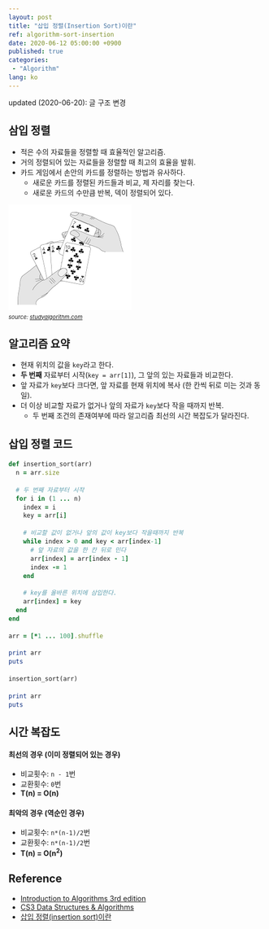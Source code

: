 ```yaml
---
layout: post
title: "삽입 정렬(Insertion Sort)이란"
ref: algorithm-sort-insertion
date: 2020-06-12 05:00:00 +0900
published: true
categories:
 - "Algorithm"
lang: ko
---
```


<div class="updated">
updated (2020-06-20): 글 구조 변경
</div>

## 삼입 정렬 
- 적은 수의 자료들을 정렬할 때 효율적인 알고리즘.
- 거의 정렬되어 있는 자료들을 정렬할 때 최고의 효율을 발휘.
- 카드 게임에서 손안의 카드를 정렬하는 방법과 유사하다.
  + 새로운 카드를 정렬된 카드들과 비교, 제 자리를 찾는다.
  + 새로운 카드의 수만큼 반복, 덱이 정렬되어 있다.

<img src="/assets/images/algorithm/sorting/insertion.png"> <br>
<span style="font-size:11px"><i>source: <a href="https://studyalgorithms.com/array/insertion-sort/#">studyalgorithm.com</a></i></span>

<div class="divider"></div>

## 알고리즘 요약
- 현재 위치의 값을 `key`라고 한다.
- **두 번째** 자료부터 시작(`key = arr[1]`), 그 앞의 있는 자료들과 비교한다.
- 앞 자료가 `key`보다 크다면, 앞 자료를 현재 위치에 복사 (한 칸씩 뒤로 미는 것과 동일).
- 더 이상 비교할 자료가 없거나 앞의 자료가 `key`보다 작을 때까지 반복.
  + 두 번째 조건의 존재여부에 따라 알고리즘 최선의 시간 복잡도가 달라진다.

<div class="divider"></div>

## 삽입 정렬 코드

```rb
def insertion_sort(arr)
  n = arr.size

  # 두 번째 자료부터 시작
  for i in (1 ... n)
    index = i
    key = arr[i]

    # 비교할 값이 없거나 앞의 값이 key보다 작을때까지 반복
    while index > 0 and key < arr[index-1]
      # 앞 자료의 값을 한 칸 뒤로 민다
      arr[index] = arr[index - 1]
      index -= 1
    end

    # key를 올바른 위치에 삼입한다.
    arr[index] = key
  end
end

arr = [*1 ... 100].shuffle

print arr
puts

insertion_sort(arr)

print arr
puts
```

<div class="divider"></div>

## 시간 복잡도
#### 최선의 경우 (이미 정렬되어 있는 경우)
- 비교횟수: `n - 1`번
- 교환횟수: `0`번
- **T(n) = O(n)**

#### 최악의 경우 (역순인 경우)
- 비교횟수: `n*(n-1)/2`번
- 교환횟수: `n*(n-1)/2`번
- <b>T(n) = O(n<sup>2</sup>)</b>

<div class="divider"></div>

## Reference
- [Introduction to Algorithms 3rd edition](https://www.amazon.com/Introduction-Algorithms-3rd-MIT-Press/dp/0262033844)
- [CS3 Data Structures & Algorithms](https://opendsa-server.cs.vt.edu/ODSA/Books/CS3/html/InsertionSort.html)
- [삽입 정렬(insertion sort)이란](https://gmlwjd9405.github.io/2018/05/06/algorithm-insertion-sort.html)
